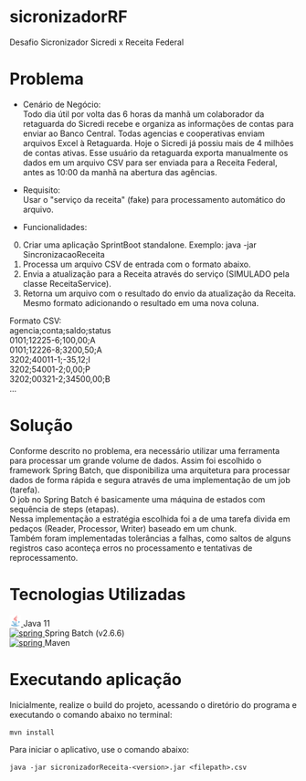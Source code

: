 # sicronizadorRF
Desafio Sicronizador Sicredi x Receita Federal

# Problema
- Cenário de Negócio: \
Todo dia útil por volta das 6 horas da manhã um colaborador da retaguarda do Sicredi recebe e organiza as informações de 
contas para enviar ao Banco Central. Todas agencias e cooperativas enviam arquivos Excel à Retaguarda. Hoje o Sicredi 
já possiu mais de 4 milhões de contas ativas.
Esse usuário da retaguarda exporta manualmente os dados em um arquivo CSV para ser enviada para a Receita Federal, 
antes as 10:00 da manhã na abertura das agências.

- Requisito: \
Usar o "serviço da receita" (fake) para processamento automático do arquivo.

- Funcionalidades:
0. Criar uma aplicação SprintBoot standalone. Exemplo: java -jar SincronizacaoReceita <input-file>
1. Processa um arquivo CSV de entrada com o formato abaixo.
2. Envia a atualização para a Receita através do serviço (SIMULADO pela classe ReceitaService).
3. Retorna um arquivo com o resultado do envio da atualização da Receita. Mesmo formato adicionando o resultado em uma 
nova coluna.
  
Formato CSV: \
agencia;conta;saldo;status \
0101;12225-6;100,00;A \
0101;12226-8;3200,50;A \
3202;40011-1;-35,12;I \
3202;54001-2;0,00;P \
3202;00321-2;34500,00;B \
...
  
 # Solução
  Conforme descrito no problema, era necessário utilizar uma ferramenta para processar um grande volume de dados. Assim foi escolhido o framework Spring Batch, 
  que disponibiliza uma arquitetura para processar dados de forma rápida e segura através de uma implementação de um job (tarefa). \
  O job no Spring Batch é basicamente uma máquina de estados com sequência de steps (etapas). \
  Nessa implementação a estratégia escolhida foi a de uma tarefa divida em pedaços (Reader, Processor, Writer) baseado em um chunk. \
  Também foram implementadas tolerâncias a falhas, como saltos de alguns registros caso aconteça erros no processamento e tentativas de reprocessamento.
  
 # Tecnologias Utilizadas
 <a href="https://www.java.com" target="_blank" rel="noreferrer"> <img src="https://raw.githubusercontent.com/devicons/devicon/master/icons/java/java-original.svg" alt="java" width="20" height="20"/> </a>
Java 11 \
<a href="https://spring.io/" target="_blank" rel="noreferrer"> <img src="https://www.vectorlogo.zone/logos/springio/springio-icon.svg" alt="spring" width="20" height="20"/> </a>
Spring Batch (v2.6.6) \
<a href="https://maven.apache.org/" target="_blank" rel="noreferrer">  <img src="https://cdn.jsdelivr.net/gh/devicons/devicon/icons/apache/apache-original.svg" alt="spring" width="20" height="20"/>  </a>
Maven
  
  
# Executando aplicação

Inicialmente, realize o build do projeto, acessando o diretório do programa e executando o comando abaixo no terminal:
```
mvn install
```
Para iniciar o aplicativo, use o comando abaixo:
```
java -jar sicronizadorReceita-<version>.jar <filepath>.csv
```
          
